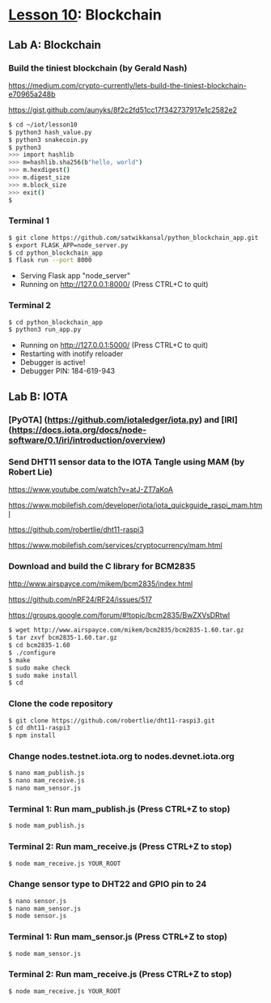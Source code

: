 # <a href="https://goo.gl/RIzzfl">Lesson 10</a>: Blockchain

## Lab A: Blockchain

### Build the tiniest blockchain (by Gerald Nash)

https://medium.com/crypto-currently/lets-build-the-tiniest-blockchain-e70965a248b

https://gist.github.com/aunyks/8f2c2fd51cc17f342737917e1c2582e2

```sh
$ cd ~/iot/lesson10
$ python3 hash_value.py
$ python3 snakecoin.py
$ python3
>>> import hashlib
>>> m=hashlib.sha256(b"hello, world")
>>> m.hexdigest()
>>> m.digest_size
>>> m.block_size
>>> exit()
$
```
### Terminal 1
```sh
$ git clone https://github.com/satwikkansal/python_blockchain_app.git
$ export FLASK_APP=node_server.py
$ cd python_blockchain_app
$ flask run --port 8000
```
* Serving Flask app "node_server"
* Running on http://127.0.0.1:8000/ (Press CTRL+C to quit)

### Terminal 2
```sh
$ cd python_blockchain_app
$ python3 run_app.py
```
* Running on http://127.0.0.1:5000/ (Press CTRL+C to quit)
* Restarting with inotify reloader
* Debugger is active!
* Debugger PIN: 184-619-943

## Lab B: IOTA

### [PyOTA] (https://github.com/iotaledger/iota.py) and [IRI] (https://docs.iota.org/docs/node-software/0.1/iri/introduction/overview)



### Send DHT11 sensor data to the IOTA Tangle using MAM (by Robert Lie)

https://www.youtube.com/watch?v=atJ-ZT7aKoA

https://www.mobilefish.com/developer/iota/iota_quickguide_raspi_mam.html

https://github.com/robertlie/dht11-raspi3

https://www.mobilefish.com/services/cryptocurrency/mam.html

### Download and build the C library for BCM2835

http://www.airspayce.com/mikem/bcm2835/index.html

https://github.com/nRF24/RF24/issues/517

https://groups.google.com/forum/#!topic/bcm2835/BwZXVsDRtwI
```sh
$ wget http://www.airspayce.com/mikem/bcm2835/bcm2835-1.60.tar.gz
$ tar zxvf bcm2835-1.60.tar.gz
$ cd bcm2835-1.60
$ ./configure
$ make
$ sudo make check
$ sudo make install
$ cd
```
### Clone the code repository
```sh
$ git clone https://github.com/robertlie/dht11-raspi3.git
$ cd dht11-raspi3
$ npm install
```
### Change nodes.testnet.iota.org to nodes.devnet.iota.org
```sh
$ nano mam_publish.js
$ nano mam_receive.js
$ nano mam_sensor.js
```
### Terminal 1: Run mam_publish.js (Press CTRL+Z to stop)
```sh
$ node mam_publish.js
```
### Terminal 2: Run mam_receive.js (Press CTRL+Z to stop)
```sh
$ node mam_receive.js YOUR_ROOT
```
### Change sensor type to DHT22 and GPIO pin to 24
```sh
$ nano sensor.js
$ nano mam_sensor.js
$ node sensor.js
```
### Terminal 1: Run mam_sensor.js (Press CTRL+Z to stop)
```sh
$ node mam_sensor.js
```
### Terminal 2: Run mam_receive.js (Press CTRL+Z to stop)
```sh
$ node mam_receive.js YOUR_ROOT
```
